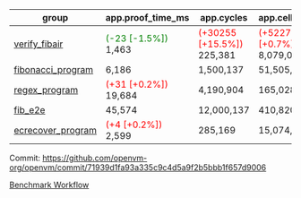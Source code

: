 | group | app.proof_time_ms | app.cycles | app.cells_used | leaf.proof_time_ms | leaf.cycles | leaf.cells_used |
| -- | -- | -- | -- | -- | -- | -- |
| [verify_fibair](https://github.com/openvm-org/openvm/blob/benchmark-results/benchmarks-pr/1161/verify_fibair-71939d1fa93a335c9c4d5a9f2b5bbb1f657d9006.md) |<span style='color: green'>(-23 [-1.5%])</span> 1,463 | <span style='color: red'>(+30255 [+15.5%])</span> 225,381 | <span style='color: red'>(+52278 [+0.7%])</span> 8,079,090 |- | - | - |
| [fibonacci_program](https://github.com/openvm-org/openvm/blob/benchmark-results/benchmarks-pr/1161/fibonacci-71939d1fa93a335c9c4d5a9f2b5bbb1f657d9006.md) | 6,186 |  1,500,137 |  51,505,102 |- | - | - |
| [regex_program](https://github.com/openvm-org/openvm/blob/benchmark-results/benchmarks-pr/1161/regex-71939d1fa93a335c9c4d5a9f2b5bbb1f657d9006.md) |<span style='color: red'>(+31 [+0.2%])</span> 19,684 |  4,190,904 |  165,028,173 |- | - | - |
| [fib_e2e](https://github.com/openvm-org/openvm/blob/benchmark-results/benchmarks-pr/1161/fib_e2e-71939d1fa93a335c9c4d5a9f2b5bbb1f657d9006.md) | 45,574 |  12,000,137 |  410,820,430 | 91,651 |  22,762,346 |  816,620,692 |
| [ecrecover_program](https://github.com/openvm-org/openvm/blob/benchmark-results/benchmarks-pr/1161/ecrecover-71939d1fa93a335c9c4d5a9f2b5bbb1f657d9006.md) |<span style='color: red'>(+4 [+0.2%])</span> 2,599 |  285,169 |  15,074,875 |- | - | - |


Commit: https://github.com/openvm-org/openvm/commit/71939d1fa93a335c9c4d5a9f2b5bbb1f657d9006

[Benchmark Workflow](https://github.com/openvm-org/openvm/actions/runs/12645835216)
